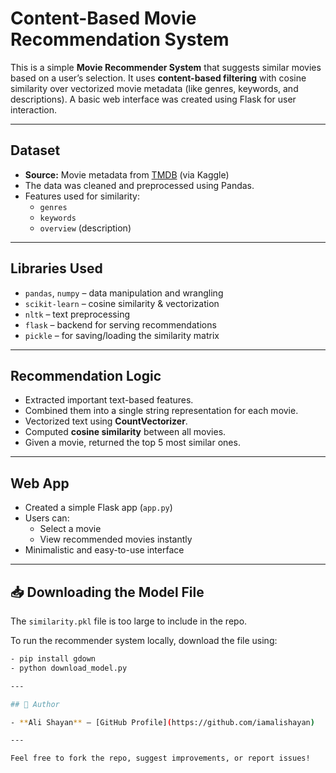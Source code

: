 # Content-Based Movie Recommendation System

This is a simple **Movie Recommender System** that suggests similar movies based on a user’s selection. It uses **content-based filtering** with cosine similarity over vectorized movie metadata (like genres, keywords, and descriptions). A basic web interface was created using Flask for user interaction.

---

## Dataset

- **Source:** Movie metadata from [TMDB](https://www.themoviedb.org/) (via Kaggle)
- The data was cleaned and preprocessed using Pandas.
- Features used for similarity:  
  - `genres`  
  - `keywords`  
  - `overview` (description)

---

## Libraries Used

- `pandas`, `numpy` – data manipulation and wrangling  
- `scikit-learn` – cosine similarity & vectorization  
- `nltk` – text preprocessing  
- `flask` – backend for serving recommendations  
- `pickle` – for saving/loading the similarity matrix

---

## Recommendation Logic

- Extracted important text-based features.
- Combined them into a single string representation for each movie.
- Vectorized text using **CountVectorizer**.
- Computed **cosine similarity** between all movies.
- Given a movie, returned the top 5 most similar ones.

---

## Web App

- Created a simple Flask app (`app.py`)  
- Users can:
  - Select a movie
  - View recommended movies instantly
- Minimalistic and easy-to-use interface

---

## 📥 Downloading the Model File

The `similarity.pkl` file is too large to include in the repo.

To run the recommender system locally, download the file using:

```bash
- pip install gdown
- python download_model.py

---

## 🧠 Author

- **Ali Shayan** – [GitHub Profile](https://github.com/iamalishayan)

---

Feel free to fork the repo, suggest improvements, or report issues!